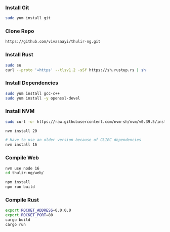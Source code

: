 ### Install Git
```sh
sudo yum install git
```

### Clone Repo
```sh
https://github.com/vivasaayi/thulir-ng.git
```

### Install Rust
```sh
sudo su
curl --proto '=https' --tlsv1.2 -sSf https://sh.rustup.rs | sh
```

### Install Dependencies
```sh
sudo yum install gcc-c++
sudo yum install -y openssl-devel
```

### Install NVM
```sh
sudo curl -o- https://raw.githubusercontent.com/nvm-sh/nvm/v0.39.5/install.sh | bash

nvm install 20

# Have to use an older version because of GLIBC dependencies
nvm install 16
```

### Compile Web
```sh
nvm use node 16
cd thulir-ng/web/

npm install
npm run build
```

### Compile Rust
```sh
export ROCKET_ADDRESS=0.0.0.0
export ROCKET_PORT=80
cargo build
cargo run
```